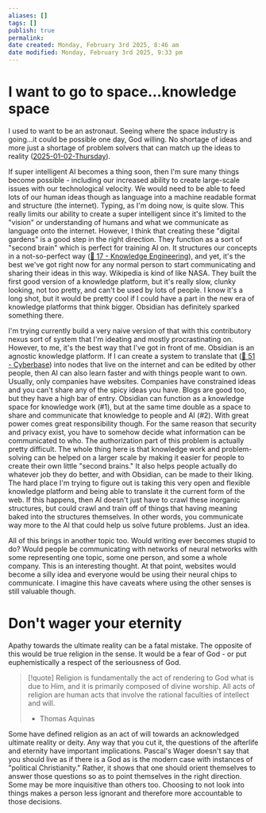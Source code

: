```yaml
---
aliases: []
tags: []
publish: true
permalink:
date created: Monday, February 3rd 2025, 8:46 am
date modified: Monday, February 3rd 2025, 9:33 pm
---
```


# I want to go to space...knowledge space

I used to want to be an astronaut.  Seeing where the space industry is going...it could be possible one day, God willing.  No shortage of ideas and more just a shortage of problem solvers that can match up the ideas to reality ([2025-01-02-Thursday](../../01/2025-01-02-Thursday/2025-01-02-Thursday.md)).  

If super intelligent AI becomes a thing soon, then I'm sure many things become possible - including our increased ability to create large-scale issues with our technological velocity.  We would need to be able to feed lots of our human ideas though as language into a machine readable format and structure (the internet).  Typing, as I'm doing now, is quite slow.  This really limits our ability to create a super intelligent since it's limited to the "vision" or understanding of humans and what we communicate as language onto the internet.  However, I think that creating these "digital gardens" is a good step in the right direction.  They function as a sort of "second brain" which is perfect for training AI on.  It structures our concepts in a not-so-perfect way ([📁 17 - Knowledge Engineering](../../../../📁%2017%20-%20Knowledge%20Engineering/📁%2017%20-%20Knowledge%20Engineering.md)), and yet, it's the best we've got right now for any normal person to start communicating and sharing their ideas in this way.  Wikipedia is kind of like NASA.  They built the first good version of a knowledge platform, but it's really slow, clunky looking, not too pretty, and can't be used by lots of people.  I know it's a long shot, but it would be pretty cool if I could have a part in the new era of knowledge platforms that think bigger.  Obsidian has definitely sparked something there.

I'm trying currently build a very naive version of that with this contributory nexus sort of system that I'm ideating and mostly procrastinating on.  However, to me, it's the best way that I've got in front of me.  Obsidian is an agnostic knowledge platform.  If I can create a system to translate that ([📁 51 - Cyberbase](../../../../📁%2051%20-%20Cyberbase/📁%2051%20-%20Cyberbase.md)) into nodes that live on the internet and can be edited by other people, then AI can also learn faster and with things people want to own.  Usually, only companies have websites.  Companies have constrained ideas and you can't share any of the spicy ideas you have.  Blogs are good too, but they have a high bar of entry.  Obsidian can function as a knowledge space for knowledge work (#1), but at the same time double as a space to share and communicate that knowledge to people and AI (#2).  With great power comes great responsibility though.  For the same reason that security and privacy exist, you have to somehow decide what information can be communicated to who.  The authorization part of this problem is actually pretty difficult.  The whole thing here is that knowledge work and problem-solving can be helped on a larger scale by making it easier for people to create their own little "second brains."  It also helps people actually do whatever job they do better, and with Obsidian, can be made to their liking.  The hard place I'm trying to figure out is taking this very open and flexible knowledge platform and being able to translate it the current form of the web.  If this happens, then AI doesn't just have to crawl these inorganic structures, but could crawl and train off of things that having meaning baked into the structures themselves.  In other words, you communicate way more to the AI that could help us solve future problems.  Just an idea.

All of this brings in another topic too.  Would writing ever becomes stupid to do?  Would people be communicating with networks of neural networks with some representing one topic, some one person, and some a whole company.  This is an interesting thought.  At that point, websites would become a silly idea and everyone would be using their neural chips to communicate.  I imagine this have caveats where using the other senses is still valuable though.  

# Don't wager your eternity

Apathy towards the ultimate reality can be a fatal mistake.  The opposite of this would be true religion in the sense.  It would be a fear of God - or put euphemistically a respect of the seriousness of God.

> [!quote] Religion is fundamentally the act of rendering to God what is due to Him, and it is primarily composed of divine worship. All acts of religion are human acts that involve the rational faculties of intellect and will.
> 
> - Thomas Aquinas

Some have defined religion as an act of will towards an acknowledged ultimate reality or deity.  Any way that you cut it, the questions of the afterlife and eternity have important implications.  Pascal's Wager doesn't say that you should live as if there is a God as is the modern case with instances of "political Christianity."  Rather, it shows that one should orient themselves to answer those questions so as to point themselves in the right direction.  Some may be more inquisitive than others too.  Choosing to not look into things makes a person less ignorant and therefore more accountable to those decisions.  


